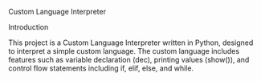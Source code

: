 Custom Language Interpreter

Introduction

This project is a Custom Language Interpreter written in Python, designed to interpret a simple custom language. The custom language includes features such as variable declaration (dec), printing values (show()), and control flow statements including if, elif, else, and while.
